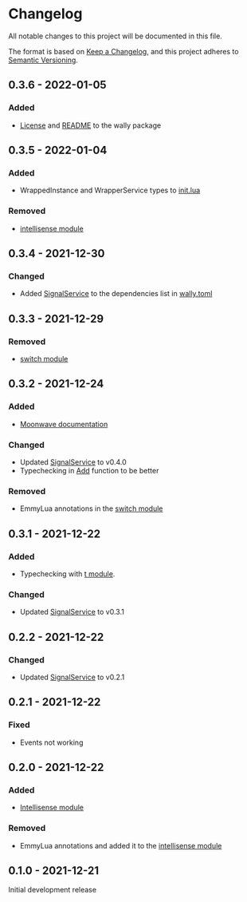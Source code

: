 # Changelog
All notable changes to this project will be documented in this file.

The format is based on [Keep a Changelog](https://keepachangelog.com/en/1.0.0/),
and this project adheres to [Semantic Versioning](https://semver.org/spec/v2.0.0.html).

## 0.3.6 - 2022-01-05

### Added

- [License](LICENSE.md) and [README](README.md) to the wally package

## 0.3.5 - 2022-01-04

### Added

- WrappedInstance and WrapperService types to [init.lua](src/init.lua)

### Removed

- [intellisense module](src/intellisense.lua)

## 0.3.4 - 2021-12-30

### Changed

- Added [SignalService](https://wally.run/package/zxibs/signalservice) to the dependencies list in [wally.toml](https://github.com/zxibs/WrapperService/blob/main/src/wally.toml)

## 0.3.3 - 2021-12-29

### Removed

- [switch module](src/switch.lua)

## 0.3.2 - 2021-12-24

### Added

- [Moonwave documentation](https://zxibs.github.io/WrapperService/)

### Changed

- Updated [SignalService](https://wally.run/package/zxibs/signalservice) to v0.4.0
- Typechecking in [Add](src/Add.lua) function to be better

### Removed

- EmmyLua annotations in the [switch module](src/switch.lua)

## 0.3.1 - 2021-12-22

### Added

- Typechecking with [t module](https://github.com/osyrisrblx/t).

### Changed

- Updated [SignalService](https://wally.run/package/zxibs/signalservice) to v0.3.1

## 0.2.2 - 2021-12-22

### Changed

- Updated [SignalService](https://wally.run/package/zxibs/signalservice) to v0.2.1

## 0.2.1 - 2021-12-22

### Fixed

- Events not working

## 0.2.0 - 2021-12-22

### Added

- [Intellisense module](src/intellisense.lua)

### Removed

- EmmyLua annotations and added it to the [intellisense module](src/intellisense.lua)

## 0.1.0 - 2021-12-21

Initial development release
